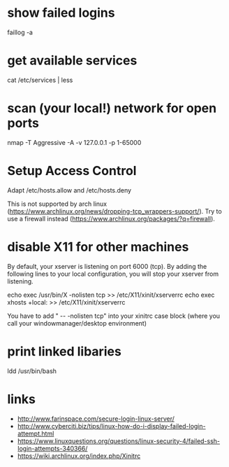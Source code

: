 # show failed logins

faillog -a

# get available services 

cat /etc/services | less

# scan (your local!) network for open ports

nmap -T Aggressive -A -v 127.0.0.1 -p 1-65000

# Setup Access Control

Adapt /etc/hosts.allow and /etc/hosts.deny

This is not supported by arch linux (https://www.archlinux.org/news/dropping-tcp_wrappers-support/).
Try to use a firewall instead (https://www.archlinux.org/packages/?q=firewall).

# disable X11 for other machines

By default, your xserver is listening on port 6000 (tcp).
By adding the following lines to your local configuration, you will stop your xserver from listening.

echo exec /usr/bin/X -nolisten tcp >> /etc/X11/xinit/xserverrc
echo exec xhosts +local: >> /etc/X11/xinit/xserverrc

You have to add " -- -nolisten tcp" into your xinitrc case block (where you call your windowmanager/desktop environment)

# print linked libaries

ldd /usr/bin/bash

# links

* http://www.farinspace.com/secure-login-linux-server/
* http://www.cyberciti.biz/tips/linux-how-do-i-display-failed-login-attempt.html
* https://www.linuxquestions.org/questions/linux-security-4/failed-ssh-login-attempts-340366/
* https://wiki.archlinux.org/index.php/Xinitrc
